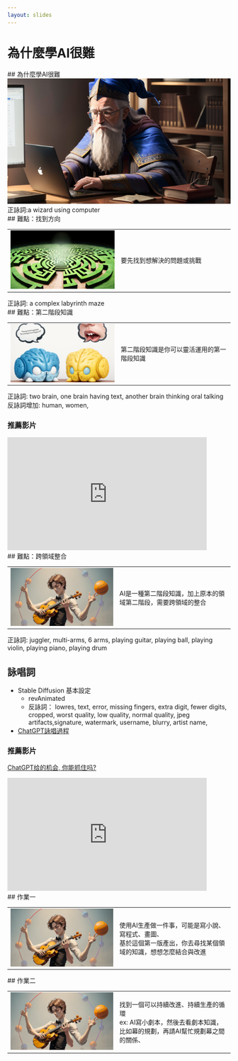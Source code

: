 ```yaml
---
layout: slides
---
```


<style>
td {
  width: 400px; /* Set the width of each table cell */
  vertical-align: middle;
}

td img {
  width: 100%; /* Make the image fit within the table cell */
  height: auto; /* Let the image height adjust automatically */
}
</style>

# 為什麼學AI很難

<div class="slide">
## 為什麼學AI很難
<img src="./Slides/HardToLearn/wizard-using-computer.png" width=700>  
正詠詞:a wizard using computer
</div>

<div class="slide">
## 難點：找到方向
<table>
<tr>
<td><img src="./Slides/HardToLearn/maze.png"></td>
<td>要先找到想解決的問題或挑戰</td>
</tr>
</table>
正詠詞: a complex labyrinth maze
</div>


<div class="slide">
## 難點：第二階段知識
<table>
<tr>
<td><img src="./Slides/HardToLearn/2-brain.png"></td>
<td>第二階段知識是你可以靈活運用的第一階段知識</td>
</tr>
</table>
正詠詞: two brain, one brain having text, another brain thinking oral talking  
反詠詞增加: human, women,  

### 推薦影片
<iframe width="450" height="255" src="https://www.youtube.com/embed/jRjBUbxQ0O0" title="YouTube video player" frameborder="0" ></iframe>

</div>

<div class="slide">
## 難點：跨領域整合
<table>
<tr>
<td><img src="./Slides/HardToLearn/multi-hand.png"></td>
<td>AI是一種第二階段知識，加上原本的領域第二階段，需要跨領域的整合</td>
</tr>
</table>
正詠詞: juggler, multi-arms, 6 arms, playing guitar, playing ball, playing violin, playing piano, playing drum
</div>


<div class="slide">

## 詠唱詞

* Stable Diffusion 基本設定
  * revAnimated
  * 反詠詞： lowres, text, error, missing fingers, extra digit, fewer digits, cropped, worst quality, low quality, normal quality, jpeg artifacts,signature, watermark, username, blurry, artist name,
* [ChatGPT詠唱過程](./Slides/HardToLearn/chat.html)

### 推薦影片
[ChatGPT给的机会, 你能抓住吗?](https://www.youtube.com/watch?v=KoT08Kno10A)  
<iframe width="450" height="255" src="https://www.youtube.com/embed/KoT08Kno10A" title="YouTube video player" frameborder="0" ></iframe>

</div>


<div class="slide">
## 作業一
<table>
<tr>
<td><img src="./Slides/HardToLearn/multi-hand.png"></td>
<td>使用AI生產做一件事，可能是寫小說、寫程式、畫圖、</br>基於這個第一版產出，你去尋找某個領域的知識，想想怎麼結合與改進
</td>
</tr>
</table>
</div>

<div class="slide">
## 作業二
<table>
<tr>
<td><img src="./Slides/HardToLearn/multi-hand.png"></td>
<td>找到一個可以持續改進、持續生產的循環</br>
ex: AI寫小劇本，然後去看劇本知識，比如幕的規劃，再請AI幫忙規劃幕之間的關係、
</td>
</tr>
</table>





</div>